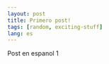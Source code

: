 ```yaml
---
layout: post
title: Primero post!
tags: [random, exciting-stuff]
lang: es
---
```


Post en espanol 1
